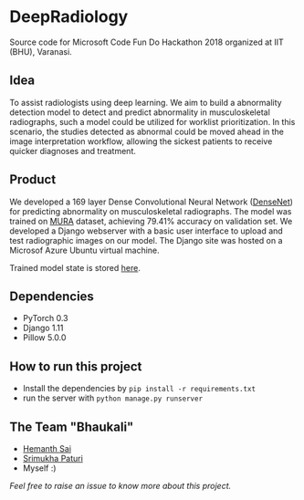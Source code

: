 # DeepRadiology
Source code for Microsoft Code Fun Do Hackathon 2018 organized at IIT (BHU), Varanasi.

## Idea
To assist radiologists using deep learning. We aim to build a abnormality detection model to detect and predict abnormality in musculoskeletal radiographs, such a model could be utilized for worklist prioritization. In this scenario, the studies detected as abnormal could be moved ahead in the image interpretation workflow, allowing the sickest patients to receive quicker diagnoses and treatment.

## Product
We developed a 169 layer Dense Convolutional Neural Network ([DenseNet](https://arxiv.org/abs/1608.06993)) for predicting abnormality on musculoskeletal radiographs. The model was trained on [MURA](https://stanfordmlgroup.github.io/projects/mura/) dataset, achieving 79.41% accuracy on validation set. We developed a Django webserver with a basic user interface to upload and test radiographic images on our model. The Django site was hosted on a Microsof Azure Ubuntu virtual machine.

Trained model state is stored [here](https://github.com/pyaf/DeepRadiology/blob/master/densenet/v2.2.pth).

## Dependencies

* PyTorch 0.3
* Django 1.11
* Pillow 5.0.0

## How to run this project
* Install the dependencies by `pip install -r requirements.txt`
* run the server with `python manage.py runserver`

## The Team "Bhaukali"
* [Hemanth Sai](https://github.com/Hemanth73)
* [Srimukha Paturi](https://github.com/sm-iitbhu)
* Myself :)

*Feel free to raise an issue to know more about this project.*
